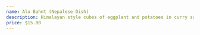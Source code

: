 ```yaml
---
name: Alu Bahnt (Nepalese Dish)
description: Himalayan style cubes of eggplant and potatoes in curry sauce.
price: $15.00
---
```

